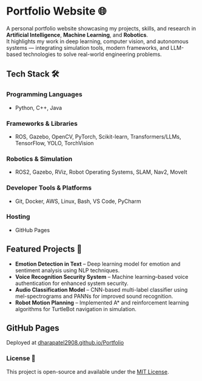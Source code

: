 # Portfolio Website 🌐

A personal portfolio website showcasing my projects, skills, and research in **Artificial Intelligence**, **Machine Learning**, and **Robotics**.  
It highlights my work in deep learning, computer vision, and autonomous systems — integrating simulation tools, modern frameworks, and LLM-based technologies to solve real-world engineering problems.

## Tech Stack 🛠️

### Programming Languages
- Python, C++, Java  

### Frameworks & Libraries
- ROS, Gazebo, OpenCV, PyTorch, Scikit-learn, Transformers/LLMs, TensorFlow, YOLO, TorchVision  

### Robotics & Simulation
- ROS2, Gazebo, RViz, Robot Operating Systems, SLAM, Nav2, MoveIt  

### Developer Tools & Platforms
- Git, Docker, AWS, Linux, Bash, VS Code, PyCharm  

### Hosting
- GitHub Pages  

## Featured Projects 🚀
- **Emotion Detection in Text** – Deep learning model for emotion and sentiment analysis using NLP techniques.  
- **Voice Recognition Security System** – Machine learning–based voice authentication for enhanced system security.  
- **Audio Classification Model** – CNN-based multi-label classifier using mel-spectrograms and PANNs for improved sound recognition.  
- **Robot Motion Planning** – Implemented A* and reinforcement learning algorithms for TurtleBot navigation in simulation.    

## GitHub Pages
Deployed at [dharapatel2908.github.io/Portfolio](https://dharapatel2908.github.io/Portfolio)

### License 📜
This project is open-source and available under the [MIT License](LICENSE).

